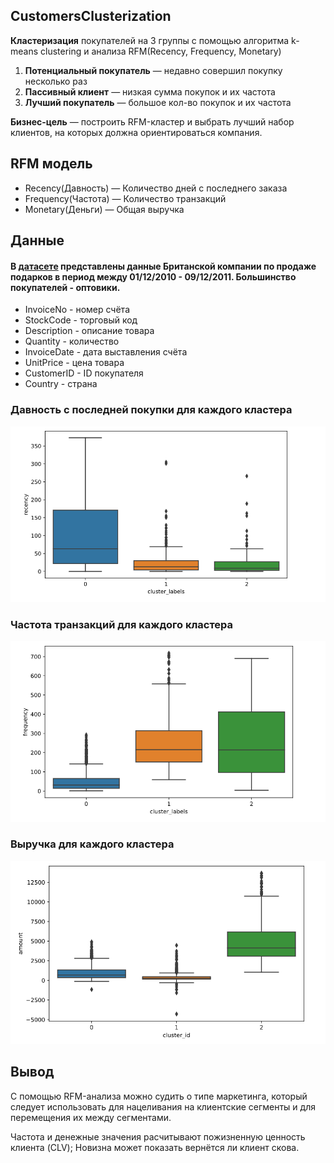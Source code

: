 ## CustomersClusterization

**Кластеризация** покупателей на 3 группы с помощью алгоритма k-means clustering и анализа RFM(Recency, Frequency, Monetary)
1. **Потенциальный покупатель** — недавно совершил покупку несколько раз
2. **Пассивный клиент** — низкая сумма покупок и их частота
3. **Лучший покупатель** — большое кол-во покупок и их частота

**Бизнес-цель** — построить RFM-кластер и выбрать лучший набор клиентов, на которых должна ориентироваться компания.

## RFM модель
- Recency(Давность) — Количество дней с последнего заказа
- Frequency(Частота) — Количество транзакций
- Monetary(Деньги) — Общая выручка

## Данные
#### В [датасете](https://www.kaggle.com/hellbuoy/online-retail-customer-clustering) представлены данные Британской компании по продаже подарков в период между 01/12/2010 - 09/12/2011. Большинство покупателей - оптовики.

- InvoiceNo - номер счёта
- StockCode - торговый код
- Description - описание товара
- Quantity - количество
- InvoiceDate - дата выставления счёта
- UnitPrice - цена товара
- CustomerID - ID покупателя
- Country - страна

### Давность с последней покупки для каждого кластера
![Recency Plot](img/recency.png)

### Частота транзакций для каждого кластера
![Frequency Plot](img/frequency.png)

### Выручка для каждого кластера
![Monetary Plot](img/amount_plot.png)

## Вывод
С помощью RFM-анализа можно судить о типе маркетинга, который следует использовать для нацеливания на клиентские сегменты и для перемещения их между сегментами.

Частота и денежные значения расчитывают пожизненную ценность клиента (CLV); Новизна может показать вернётся ли клиент скова.
